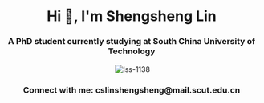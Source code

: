 <h1 align="center">Hi 👋, I'm Shengsheng Lin</h1>
<h3 align="center">A PhD student currently studying at South China University of Technology</h3>




<p align="center">&nbsp;<img align="center" src="https://github-readme-stats.vercel.app/api?username=lss-1138&show_icons=true&locale=en" alt="lss-1138" /></p>


<h3 align="center">Connect with me: cslinshengsheng@mail.scut.edu.cn</h3>
